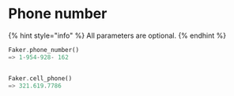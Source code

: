 # Phone number

{% hint style="info" %}
All parameters are optional.
{% endhint %}

```rust
Faker.phone_number()
=> 1-954-928- 162


Faker.cell_phone()
=> 321.619.7786
```

